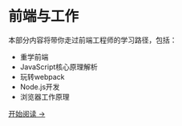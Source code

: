 # 前端与工作

本部分内容将带你走过前端工程师的学习路径，包括：

- 重学前端
- JavaScript核心原理解析
- 玩转webpack
- Node.js开发
- 浏览器工作原理


[开始阅读 ->](./basic/1.md)
